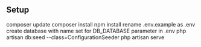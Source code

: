 
## Setup

composer update
composer install
npm install
rename .env.example as .env
create database with name set for DB_DATABASE parameter in .env
php artisan db:seed --class=ConfigurationSeeder
php artisan serve